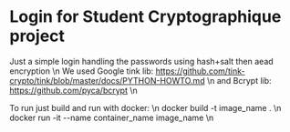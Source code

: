 # Login for Student Cryptographique project

Just a simple login handling the passwords using hash+salt then aead encryption \n
We used Google tink lib: https://github.com/tink-crypto/tink/blob/master/docs/PYTHON-HOWTO.md \n
and Bcrypt lib: https://github.com/pyca/bcrypt \n

To run just build and run with docker: \n
docker build -t image_name . \n
docker run -it --name container_name image_name \n
